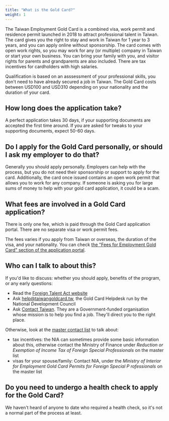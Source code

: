 ```yaml
---
title: "What is the Gold Card?"
weight: 1
---
```


The Taiwan Employment Gold Card is a combined visa, work permit and residence permit launched in 2018
 to attract professional talent in Taiwan. The card gives you the right to stay and work in Taiwan for
 1 year to 3 years, and you can apply online without sponsorship. The card comes with open
 work rights, so you may work for any (or multiple) company in Taiwan or start your own business.
 You can bring your family with you, and visitor rights for parents and grandparents are also included.
 There are tax incentives for cardholders with high salaries.

Qualification is based on an asssessment of your professional skills, you don't need to have already
 secured a job in Taiwan. The Gold Card costs between USD100 and USD310 depending on your nationality and
 the duration of your card.

## How long does the application take?
A perfect application takes 30 days, if your supporting documents are accepted the first time
 around. If you are asked for tweaks to your supporting documents, expect 50-60 days.

## Do I apply for the Gold Card personally, or should I ask my employer to do that?
Generally you should apply personally. Employers can help with the process, but you do not need
 their sponsorship or support to apply for the card. Additionally, the card once issued contains
 an open work permit that allows you to work for any company. If someone is asking you for large sums
of money to help with your gold card application, it could be a scam.

## What fees are involved in a Gold Card application?
There is only one fee, which is paid through the Gold Card application portal. There are no separate visa or work permit fees.

The fees varies if you apply from Taiwan or overseas, the duration of the visa, and your nationality.
You can check [the "Fees for Employment Gold Card" section of the application portal](https://coa.immigration.gov.tw/coa-frontend/four-in-one/entry/golden-card).
<!---TODO add fee reference.-->

## Who can I talk to about this?
If you'd like to discuss: whether you should apply, benefits of the program, or any early questions:
- Read the [Foreign Talent Act website](https://foreigntalentact.ndc.gov.tw/en/Default.aspx)
- Ask [help@taiwangoldcard.tw](mailto:help@taiwangoldcard.tw), the Gold Card Helpdesk run by the National Development Council
- Ask [Contact Taiwan](https://www.contacttaiwan.tw/main/index.aspx?lang=2#). They are a Government-funded organisation whose mission is to help you find a job. They'll direct you to the right place.

Otherwise, look at the [master contact list](https://foreigntalentact.ndc.gov.tw/en/cp.aspx?n=D927ED39BDAE7478&s=DA2F7BC919B77E24) to talk about:
- tax incentives: the NIA can sometimes provide some basic information about this, otherwise contact the Ministry of Finance under _Reduction or Exemption of Income Tax of Foreign Special Professionals_ on the master list
- visas for your spouse/family: Contact NIA, under the _Ministry of Interior for Employment Gold Card Permits for Foreign Special P    rofessionals_ on the master list


## Do you need to undergo a health check to apply for the Gold Card?
We haven't heard of anyone to date who required a health check, so it's not a normal part of the
 process at least.

